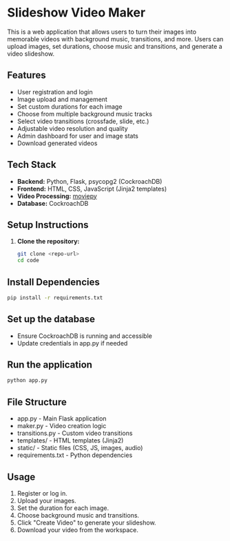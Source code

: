 # Slideshow Video Maker
This is a web application that allows users to turn their images into memorable videos with background music, transitions, and more. Users can upload images, set durations, choose music and transitions, and generate a video slideshow.

## Features

- User registration and login
- Image upload and management
- Set custom durations for each image
- Choose from multiple background music tracks
- Select video transitions (crossfade, slide, etc.)
- Adjustable video resolution and quality
- Admin dashboard for user and image stats
- Download generated videos

## Tech Stack

- **Backend:** Python, Flask, psycopg2 (CockroachDB)
- **Frontend:** HTML, CSS, JavaScript (Jinja2 templates)
- **Video Processing:** [moviepy](https://github.com/Zulko/moviepy)
- **Database:** CockroachDB

## Setup Instructions

1. **Clone the repository:**
   ```sh
   git clone <repo-url>
   cd code

## Install Dependencies

```sh
pip install -r requirements.txt
```
## Set up the database
- Ensure CockroachDB is running and accessible
- Update credentials in app.py if needed

## Run the application
```sh
python app.py
```

## File Structure
- app.py - Main Flask application
- maker.py - Video creation logic
- transitions.py - Custom video transitions
- templates/ - HTML templates (Jinja2)
- static/ - Static files (CSS, JS, images, audio)
- requirements.txt - Python dependencies

## Usage
1. Register or log in.
2. Upload your images.
3. Set the duration for each image.
4. Choose background music and transitions.
5. Click "Create Video" to generate your slideshow.
6. Download your video from the workspace.